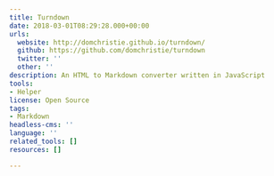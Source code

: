 ```yaml
---
title: Turndown
date: 2018-03-01T08:29:28.000+00:00
urls:
  website: http://domchristie.github.io/turndown/
  github: https://github.com/domchristie/turndown
  twitter: ''
  other: ''
description: An HTML to Markdown converter written in JavaScript
tools:
- Helper
license: Open Source
tags:
- Markdown
headless-cms: ''
language: ''
related_tools: []
resources: []

---
```

